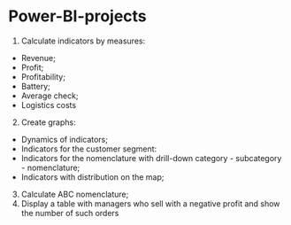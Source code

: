 # Power-BI-projects

1. Calculate indicators by measures:
  - Revenue;
  - Profit;
  - Profitability;
  - Battery;
  - Average check;
  - Logistics costs
2. Create graphs:
  - Dynamics of indicators;
  - Indicators for the customer segment:
  - Indicators for the nomenclature with drill-down category - subcategory - nomenclature;
  - Indicators with distribution on the map;
3. Calculate ABC nomenclature;
4. Display a table with managers who sell with a negative profit and show the number of such orders
